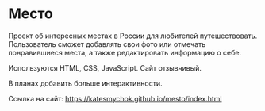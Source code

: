# Место
Проект об интересных местах в России для любителей путешествовать. Пользователь сможет добавлять свои фото или отмечать понравившиеся места, а также редактировать информацию о себе.

Используются HTML, CSS, JavaScript. Сайт отзывчивый.

В планах добавить больше интерактивности.

Ссылка на сайт: https://katesmychok.github.io/mesto/index.html
